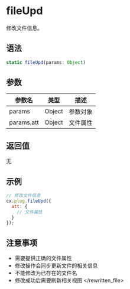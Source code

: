 # fileUpd

修改文件信息。

## 语法

```javascript
static fileUpd(params: Object)
```

## 参数

| 参数名 | 类型 | 描述 |
|--------|------|------|
| params | Object | 参数对象 |
| params.att | Object | 文件属性 |

## 返回值

无

## 示例

```javascript
// 修改文件信息
cx.plug.fileUpd({
  att: {
    // 文件属性
  }
});
```

## 注意事项

- 需要提供正确的文件属性
- 修改操作会同步更新文件的相关信息
- 不能修改为已存在的文件名
- 修改成功后需要刷新相关视图
  </rewritten_file> 